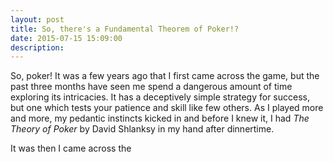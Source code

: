 ```yaml
---
layout: post
title: So, there's a Fundamental Theorem of Poker!?
date: 2015-07-15 15:09:00
description: 
---
```


So, poker! It was a few years ago that I first came across the game, but the past three months have seen me spend a dangerous amount of time exploring its intricacies. It has a deceptively simple strategy for success, but one which tests your patience and skill like few others. As I played more and more, my pedantic instincts kicked in and before I knew it, I had *The Theory of Poker* by David Shlanksy in my hand after dinnertime. 

It was then I came across the 